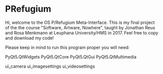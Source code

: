 # PRefugium

Hi,
welcome to the OS P/Refugium Meta-Interface.
This is my final project of the the course "Software, Artware, Nowhere", 
taught by Jonathan Reus and Rosa Menkmann at Leuphana University/HMS in 2017. 
Feel free to copy and download my code!

Please keep in mind to run this program proper you will need:

PyQt5.QtWidgets 
PyQt5.QtCore 
PyQt5.QtGui 
PyQt5.QtMultimedia 

    
ui_camera 
ui_imagesettings 
ui_videosettings 
